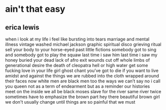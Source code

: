# ain't that easy
## erica lewis
when i look at my life
i feel like bursting into tears
marriage
and mental illness
vintage washed
michael jackson graphic
spiritual disco grieving ritual
sell your body
to your horse-eyed past
little fictions
somebody got to sing
and somebody
got to play the squaw
last time i saw him
last time i saw my honey
buried your dead
lack of afro
exit wounds
cut off whole limbs
of generational desire
the death of cleopatra
hell or high water
get some fucking
love in your life girl
ghost chant
you’ve got to die
if you want to live
amidst and against
the things we are
rubbed into the cloth
wrapped around their faces
now white men
are black men too
the ways
we can’t say no
i call you queen
not as a term of endearment
but as a reminder
our histories meet
on the inside
we all be black moses
slave for the river
same river twice
sometimes
have to emphasize
the brown part
hey there beautiful brown girl
we don't usually change
until things are so painful
that we must